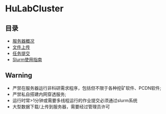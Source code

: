# HuLabCluster

## 目录
- [服务器概况](./docs/1.%20%E6%9C%8D%E5%8A%A1%E5%99%A8%E6%A6%82%E5%86%B5.md)
- [文件上传](./docs/2.%20%E6%96%87%E4%BB%B6%E4%B8%8A%E4%BC%A0.md)
- [任务提交](./docs/3.%20%E4%BB%BB%E5%8A%A1%E6%8F%90%E4%BA%A4.md)
- [Slurm使用指南](./docs/4.%20slurm%E7%94%A8%E6%88%B7%E6%8C%87%E5%8D%97.md)
## Warning
- 严禁在服务器运行非科研需求程序，包括但不限于各种挖矿软件、PCDN软件; 
- 严禁私自搭建内网穿透服务; 
- 运行时常>1分钟或需要多线程运行的作业提交必须通过slurm系统
- 大型数据下载/上传到服务器，需要经过管理员许可